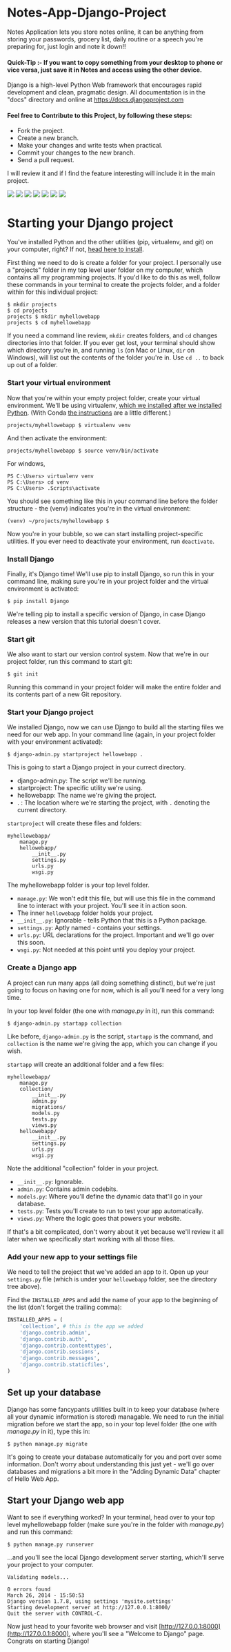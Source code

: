 # Notes-App-Django-Project
Notes Application lets you store notes online, it can be anything from storing your passwords, grocery list, daily routine or a speech you're preparing for, just login and note it down!!

#### Quick-Tip :- If you want to copy something from your desktop to phone or vice versa, just save it in Notes and access using the other device.
Django is a high-level Python Web framework that encourages rapid development and clean, pragmatic design. All documentation is in the "docs" directory and online at https://docs.djangoproject.com
#### Feel free to Contribute to this Project, by following these steps:
- Fork the project.
- Create a new branch.
- Make your changes and write tests when practical.
- Commit your changes to the new branch.
- Send a pull request.

I will review it and if I find the feature interesting will include it in the main project.
<p align="absolute">
  <img src="ignore_this/Screenshot (67).png" >
  <img src="ignore_this/Screenshot (62).png" >
  <img src="ignore_this/Screenshot (63).png" >
  <img src="ignore_this/Screenshot (69).png" >
  <img src="ignore_this/Screenshot (65).png" >
  <img src="ignore_this/Screenshot (66).png" >
  <img src="ignore_this/Screenshot (67).png" >

</p>

# Starting your Django project

You've installed Python and the other utilities (pip, virtualenv, and git) on
your computer, right? If not, [head here to
install](https://github.com/limedaring/HelloWebApp/tree/master/installation-instructions).

First thing we need to do is create a folder for your project. I personally use
a "projects" folder in my top level user folder on my computer, which contains
all my programming projects. If you'd like to do this as well, follow these
commands in your terminal to create the projects folder, and a folder within for
this individual project:

```
$ mkdir projects
$ cd projects
projects $ mkdir myhellowebapp
projects $ cd myhellowebapp
```

If you need a command line review, `mkdir` creates folders, and `cd` changes
directories into that folder. If you ever get lost, your terminal should show
which directory you're in, and running `ls` (on Mac or Linux, `dir` on Windows),
will list out the contents of the folder you're in. Use `cd ..` to back up out
of a folder.

### Start your virtual environment

Now that you're within your empty project folder, create your virtual
environment. We'll be using virtualenv, [which we installed after we installed
Python](https://github.com/hellowebapp/hellowebapp/tree/master/installation-instructions).
(With Conda [the instructions](https://github.com/hellowebapp/hellowebapp/tree/master/installation-instructions/conda-virtualenv.md)
are a little different.)

```
projects/myhellowebapp $ virtualenv venv
```

And then activate the environment:

```
projects/myhellowebapp $ source venv/bin/activate
```

For windows,

```
PS C:\Users> virtualenv venv
PS C:\Users> cd venv
PS C:\Users> .Scripts\activate
```

You should see something like this in your command line before the folder
structure - the (venv) indicates you're in the virtual environment:

```
(venv) ~/projects/myhellowebapp $
```

Now you're in your bubble, so we can start installing project-specific utilities.
If you ever need to deactivate your environment, run `deactivate`.

### Install Django

Finally, it's Django time! We'll use pip to install Django, so run this in your
command line, making sure you're in your project folder and the virtual
environment is activated:

```
$ pip install Django
```

We're telling pip to install a specific version of Django, in case Django
releases a new version that this tutorial doesn't cover.

### Start git

We also want to start our version control system. Now that we're in our project
folder, run this command to start git:

```
$ git init
```

Running this command in your project folder will make the entire folder and its
contents part of a new Git repository.

### Start your Django project

We installed Django, now we can use Django to build all the starting files we
need for our web app. In your command line (again, in your project folder with
your environment activated):

```
$ django-admin.py startproject hellowebapp .
```

This is going to start a Django project in your currect directory.

* django-admin.py: The script we'll be running.
* startproject: The specific utility we're using.
* hellowebapp: The name we're giving the project.
* . : The location where we're starting the project, with `.` denoting the
  current directory.

`startproject` will create these files and folders:

```
myhellowebapp/
    manage.py
    hellowebapp/
        __init__.py
        settings.py
        urls.py
        wsgi.py
```

The myhellowebapp folder is your top level folder.

* `manage.py`: We won't edit this file, but will use this file in the command line
  to interact with your project. You'll see it in action soon.
* The inner `hellowebapp` folder holds your project.
* `__init__.py`: Ignorable - tells Python that this is a Python package.
* `settings.py`: Aptly named - contains your settings.
* `urls.py`: URL declarations for the project. Important and we'll go over this
  soon.
* `wsgi.py`: Not needed at this point until you deploy your project.

### Create a Django app

A project can run many apps (all doing something distinct), but we're just going
to focus on having one for now, which is all you'll need for a very long
time.

In your top level folder (the one with *manage.py* in it), run this command:

```
$ django-admin.py startapp collection
```

Like before, `django-admin.py` is the script, `startapp` is the command, and
`collection` is the name we're giving the app, which you can change if you wish.

`startapp` will create an additional folder and a few files:

```
myhellowebapp/
    manage.py
    collection/
        __init__.py
        admin.py
        migrations/
        models.py
        tests.py
        views.py
    hellowebapp/
        __init__.py
        settings.py
        urls.py
        wsgi.py
```

Note the additional "collection" folder in your project.

* `__init__.py`: Ignorable.
* `admin.py`: Contains admin codebits.
* `models.py`: Where you'll define the dynamic data that'll go in your database.
* `tests.py`: Tests you'll create to run to test your app automatically.
* `views.py`: Where the logic goes that powers your website.

If that's a bit complicated, don't worry about it yet because we'll review it
all later when we specifically start working with all those files.

### Add your new app to your settings file

We need to tell the project that we've added an app to it.  Open up your
`settings.py` file (which is under your `hellowebapp` folder, see the directory
tree above).

Find the `INSTALLED_APPS` and add the name of your app to the beginning of the list
(don't forget the trailing comma):

``` python
INSTALLED_APPS = (
    'collection', # this is the app we added
    'django.contrib.admin',
    'django.contrib.auth',
    'django.contrib.contenttypes',
    'django.contrib.sessions',
    'django.contrib.messages',
    'django.contrib.staticfiles',
)
```

## Set up your database

Django has some fancypants utilities built in to keep your database (where
all your dynamic information is stored) managable. We need to run the initial
migration before we start the app, so in your top level folder (the one with
*manage.py* in it), type this in:

```
$ python manage.py migrate
```

It's going to create your database automatically for you and port over some
information. Don't worry about understanding this just yet - we'll go over
databases and migrations a bit more in the "Adding Dynamic Data" chapter of
Hello Web App.

## Start your Django web app

Want to see if everything worked? In your terminal, head over to your top level
myhellowebapp folder (make sure you're in the folder with *manage.py*) and run
this command:

```
$ python manage.py runserver
```

...and you'll see the local Django development server starting, which'll serve
your project to your computer.

```
Validating models...

0 errors found
March 26, 2014 - 15:50:53
Django version 1.7.8, using settings 'mysite.settings'
Starting development server at http://127.0.0.1:8000/
Quit the server with CONTROL-C.
```

Now just head to your favorite web browser and visit
[http://127.0.0.1:8000](http://127.0.0.1:8000), where you'll see a "Welcome to
Django" page. Congrats on starting Django!
